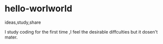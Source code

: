 # hello-worlworld
ideas,study,share

I study coding for the first time ,I feel the desirable diffculties but it dosen't mater.

